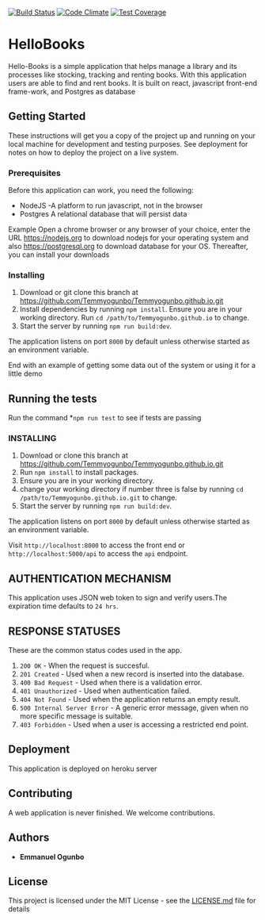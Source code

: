 
[![Build Status](https://travis-ci.org/Temmyogunbo/Temmyogunbo.github.io.svg?branch=development)](https://travis-ci.org/Temmyogunbo/Temmyogunbo.github.io)
[![Code Climate](https://codeclimate.com/github/codeclimate/codeclimate/badges/gpa.svg)](https://codeclimate.com/github/codeclimate/codeclimate)
[![Test Coverage](https://codeclimate.com/github/codeclimate/codeclimate/badges/coverage.svg?branch=development)](https://codeclimate.com/github/codeclimate/codeclimate/coverage)
# HelloBooks

Hello-Books is a simple application that helps manage a library and its processes like stocking, tracking and renting books. With this application users are able to find and rent books. It is built on react, javascript front-end frame-work, and Postgres as database

## Getting Started

These instructions will get you a copy of the project up and running on your local machine for development and testing purposes. See deployment for notes on how to deploy the project on a live system.

### Prerequisites

Before this application can work, you need the following:
- NodeJS -A platform to run javascript, not in the browser
- Postgres A relational database that will persist data

Example
Open a chrome browser or any browser of your choice, enter the URL https://nodejs.org to download nodejs for your operating system and also https://postgresql.org to download database for your OS. Thereafter, you can install your downloads

### Installing

1. Download or git clone this branch at https://github.com/Temmyogunbo/Temmyogunbo.github.io.git
2. Install dependencies by running `npm install`. Ensure you are in your working directory. Run `cd /path/to/Temmyogunbo.github.io` to change.
3. Start the server by running `npm run build:dev`.

The application listens on port `8000` by default unless otherwise started as an environment variable.

End with an example of getting some data out of the system or using it for a little demo

## Running the tests
Run the command
*`npm run test` to see if tests are passing

### INSTALLING
1. Download or clone this branch at https://github.com/Temmyogunbo/Temmyogunbo.github.io.git
2. Run `npm install` to install packages. 
3. Ensure you are in your working directory.
4. change your working directory if number three is false by running `cd /path/to/Temmyogunbo.github.io.git` to change.
3. Start the server by running `npm run build:dev`.

The application listens on port `8000` by default unless otherwise started as an environment variable.

Visit `http://localhost:8000` to access the front end or `http://localhost:5000/api` to access the `api` endpoint.

## AUTHENTICATION MECHANISM
This application uses JSON web token to sign and verify users.The expiration time defaults to `24 hrs`.

## RESPONSE STATUSES
These are the common status codes used in the app.

1. `200 OK` - When the request is succesful.
2. `201 Created` - Used when a new record is inserted into the database.
3. `400 Bad Request` - Used when there is a validation error.
4. `401 Unauthorized` - Used when authentication failed.
5. `404 Not Found` - Used when the application returns an empty result.
6. `500 Internal Server Error` - A generic error message, given when no more specific message is suitable.
7. `403 Forbidden` - Used when a user is accessing a restricted end point.

## Deployment
This application is deployed on heroku server

## Contributing

A web application is never finished. We welcome contributions. 

## Authors

* **Emmanuel Ogunbo** 

## License

This project is licensed under the MIT License - see the [LICENSE.md](LICENSE.md) file for details

